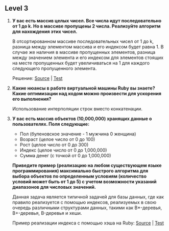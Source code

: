 ## Level 3


1. **У вас есть массив целых чисел. Все числа идут последовательно от 1 до k. Но в массиве пропущены 2 числа. Реализуйте алгоритм для нахождения этих чисел.**

    В отсортированном массиве последовательных чисел от 1 до k, разница между элементом массива и его индексом будет равна 1. В случае же наличия в массиве пропущенных элементов, разница между значением элемента и его индексом для элементов стоящих на месте пропущенных будет увеличиваться на 1 для каждого следующего пропущенного элемента.

    Решение: [Source](../src/find_missing.rb) | [Test](../spec/find_missing_spec.rb)

2. **Какие нюансы в работе виртуальной машины Ruby вы знаете? Какие оптимизации
над кодом можно произвести для ускорения его выполнения?**

    Использование интерполяции строк вместо конкатенации.

3. **У вас есть массив объектов (10,000,000) хранящих данные о пользователях. Поля следующие:**
    - Пол (буленовское значение - 1 мужчина 0 женщина)
    - Возраст (целое число от 0 до 100)
    - Рост (целое число от 0 до 300)
    - Индекс (целое число от 0 до 1,000,000)
    - Сумма денег (с точкой от 0 до 1,000,000)

    **Приведите пример (реализацию на любом существующем языке программирования) максимально быстрого алгоритма для выбора объектов по определенным условиям (количество условий может быть от 1 до 5) с учетом возможности указаний диапазонов для числовых значений.**

    Данная задача является типичной задачей для базы данных, где как правило реализуется с помощью индексов, реализуемых в свою очередь различными структурами данных, такими как B*-деревья, B+-деревья, B-деревья и хеши.

    Пример реализации индекса с помощью хэша на Ruby:
    [Source](../src/data_query.rb) | [Test](../spec/data_query_spec.rb)
